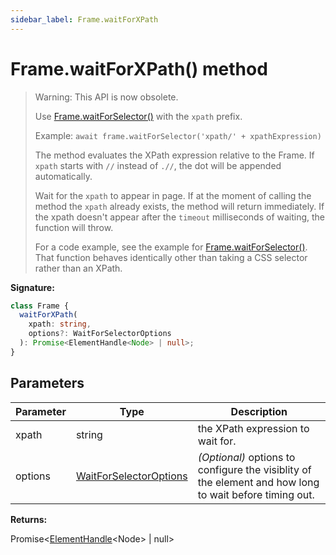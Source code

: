 ```yaml
---
sidebar_label: Frame.waitForXPath
---
```


# Frame.waitForXPath() method

> Warning: This API is now obsolete.
>
> Use [Frame.waitForSelector()](./puppeteer.frame.waitforselector.md) with the `xpath` prefix.
>
> Example: `await frame.waitForSelector('xpath/' + xpathExpression)`
>
> The method evaluates the XPath expression relative to the Frame. If `xpath` starts with `//` instead of `.//`, the dot will be appended automatically.
>
> Wait for the `xpath` to appear in page. If at the moment of calling the method the `xpath` already exists, the method will return immediately. If the xpath doesn't appear after the `timeout` milliseconds of waiting, the function will throw.
>
> For a code example, see the example for [Frame.waitForSelector()](./puppeteer.frame.waitforselector.md). That function behaves identically other than taking a CSS selector rather than an XPath.

**Signature:**

```typescript
class Frame {
  waitForXPath(
    xpath: string,
    options?: WaitForSelectorOptions
  ): Promise<ElementHandle<Node> | null>;
}
```

## Parameters

| Parameter | Type                                                            | Description                                                                                                 |
| --------- | --------------------------------------------------------------- | ----------------------------------------------------------------------------------------------------------- |
| xpath     | string                                                          | the XPath expression to wait for.                                                                           |
| options   | [WaitForSelectorOptions](./puppeteer.waitforselectoroptions.md) | <i>(Optional)</i> options to configure the visiblity of the element and how long to wait before timing out. |

**Returns:**

Promise&lt;[ElementHandle](./puppeteer.elementhandle.md)&lt;Node&gt; \| null&gt;
